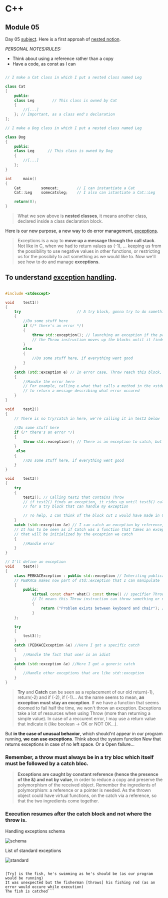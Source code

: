 # C++
## Module 05

Day 05 [subject](https://cdn.intra.42.fr/pdf/pdf/20752/fr.subject.pdf). Here is a first approah of [nested notion](https://docs.microsoft.com/fr-fr/dotnet/csharp/programming-guide/classes-and-structs/nested-types).

*PERSONAL NOTES/RULES:*
- Think about using a reference rather than a copy
- Have a code, as const as I can

```cpp

// I make a Cat class in which I put a nested class named Leg

class Cat
[
    public:
    class Leg        // This class is owned by Cat
    {
        //[...]
    }; // Important, as a class end's declaration
];

// I make a Dog class in which I put a nested class named Leg

class Dog
{
    public:
    class Leg      // This class is owned by Dog
    {
        //[...]
    };
}

int     main()
{
    Cat         somecat;        // I can instantiate a Cat
    Cat::Leg    somecatsleg;    // I also can istantiate a Cat::Leg

    return(0);
}

```

> What we sew above is __nested classes__, it means another class, declared inside a class declaration block.

Here is our new purpose, a new way to do error management, [exceptions](https://openclassrooms.com/fr/courses/1894236-programmez-avec-le-langage-c/1903837-gerez-des-erreurs-avec-les-exceptions).

> Exceptions is a way to __move up a message through the call stack__. Not like in C, when we had to return values as (-1), ... keeping us from the possibility to use negative values in other functions, or restricting us for the possibily to act something as we would like to. Now we'll see how to do and manage __exceptions__.


## To understand [exception handling](https://www.tutorialspoint.com/cplusplus/cpp_exceptions_handling.htm#:~:text=C%2B%2B%20exception%20handling%20is%20built,want%20to%20handle%20the%20problem.).

```cpp

#include <stdexcept>

void    test1()
{
    try                         // A try block, gonna try to do something that can return an exception
    {
		//Do some stuff here
		if (/* there's an error */)
        {
            throw std::exception(); // launching an exception if the program met an error
            // the Throw instruction moves up the blocks until it finds a Catch block (that we can see below)
        }
        else
        {
            //Do some stuff here, if everything went good
        }
    }
    catch (std::exception e) // In error case, Throw reach this block, e is a norm
    {
        //Handle the error here
        // For example, calling e.what that calls a method in the <stdexcept>
		// to return a message describing what error occured
    }
}

void    test2()
{
	// There is no try/catch in here, we're calling it in test3 below
    
	//Do some stuff here
    if (/* there's an error */)
    {
        throw std::exception(); // There is an exception to catch, but actually no Catch block
    }
     else
    {
        //Do some stuff here, if everything went good
    }
}

void    test3()
{
    try
    {
        test2(); // Calling test2 that contains Throw
		// if test2() finds an exception, it rides up until test3() call and will look up 
		// for a try block that can handle my exception

		// To help, I can think of the block cut I would have made in C (handling and checking errors with returns...)
    }
    catch (std::exception &e) // I can catch an exception by reference, e is a norm
	// It has to be seen as if Catch was a function that takes an exception in param
	// that will be initialized by the exception we catch
    {
        //Handle error
    }
}

// I'll define an exception
void    test4()
{
    class PEBKACException : public std::exception // Inheriting publically from std::exception
	// PEBKACE makes now part of std::exception that I can manipulate
    {
        public:
            virtual const char* what() const throw() // specifier Throw, at the end of a function definition
			// It means this Throw instruction can throw something or not
            {
                return ("Problem exists between keyboard and chair"); // Defining the error message I want to return
            }
    };

    try
    {
        test3();
    }
    catch (PEBKACException &e) //Here I got a specific catch
    {
        //Handle the fact that user is an idiot
    }
    catch (std::exception &e) //Here I got a generic catch
    {
        //Handle other exceptions that are like std::exception
    }
}

```

> __Try__ and __Catch__ can be seen as a replacement of our old return(-1), return(-2) and if (-2), if (-1)...
As the name seems to mean, __an exception must stay an exception__. 
If we have a function that seems doomed to fail half the time, we won't throw an exception.
Exceptions take a lot of resources when using Throw (more than returning a simple value). In case of a reccurent error, I may use a return value that indicate it (like boolean -> OK or NOT OK...).

But __in the case of unusual behavior__, which should'nt appear in our program running, __we can use exceptions__.
Think about the system function New that returns exceptions in case of no left space. Or a Open failure...



### Remember, a throw must always be in a try bloc which itself must be followed by a catch bloc.

> __Exceptions are caught by constant reference (hence the presence of the &) and not by value__, in order to reduce a copy and preserve the polymorphism of the received object. Remember the ingredients of polymorphism: a reference or a pointer is needed. As the thrown object could have virtual functions, on the catch via a reference, so that the two ingredients come together.

### Execution resumes after the catch block and not where the throw is.

Handling exceptions schema

![schema](http://www.infobrother.com/img/others/Exception-Handling.png)

List of standard exceptions

![standard](https://www.tutorialspoint.com/cplusplus/images/cpp_exceptions.jpg)

```Helpful metaphor:

[Try] is the fish, he's swimming as he's should be (as our program would be running)
It was unexpected but the fisherman [throws] his fishing rod (as an error would occure while execution)
The fish is catched```
